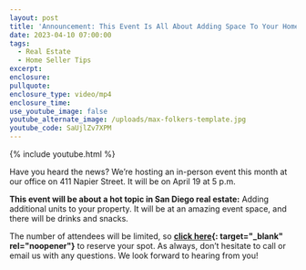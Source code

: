 ```yaml
---
layout: post
title: 'Announcement: This Event Is All About Adding Space To Your Home'
date: 2023-04-10 07:00:00
tags:
  - Real Estate
  - Home Seller Tips
excerpt:
enclosure:
pullquote:
enclosure_type: video/mp4
enclosure_time:
use_youtube_image: false
youtube_alternate_image: /uploads/max-folkers-template.jpg
youtube_code: SaUjlZv7XPM
---
```

{% include youtube.html %}

Have you heard the news? We’re hosting an in-person event this month at our office on 411 Napier Street. It will be on April 19 at 5 p.m.&nbsp;

**This event will be about a hot topic in San Diego real estate:** Adding additional units to your property. It will be at an amazing event space, and there will be drinks and snacks.&nbsp;

The number of attendees will be limited, so **[click here](https://www.eventbrite.com/e/adu-class-from-start-to-finish-tickets-571049062117){: target="_blank" rel="noopener"}** to reserve your spot. As always, don’t hesitate to call or email us with any questions. We look forward to hearing from you!
